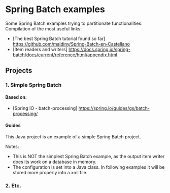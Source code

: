 # Spring Batch examples

Some Spring Batch examples trying to partitionate functionalities.
Compilation of the most useful links:

* [The best Spring Batch tutorial found so far] https://github.com/maldiny/Spring-Batch-en-Castellano
* [Item readers and writers] https://docs.spring.io/spring-batch/docs/current/reference/html/appendix.html

## Projects

### 1. Simple Spring Batch
#### Based on:

* [Spring IO - batch-processing] https://spring.io/guides/gs/batch-processing/

#### Guides
This Java project is an example of a simple Spring Batch project.

Notes:

* This is NOT the simplest Spring Batch example, as the output item writer does its work on a database in memory.
* The configuration is set into a Java class. In following examples it will be stored more properly into a xml file.

### 2. Etc.
